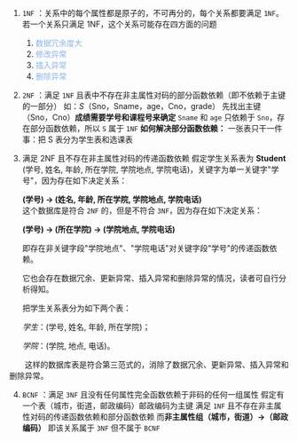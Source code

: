 1. `1NF` ：关系中的每个属性都是原子的，不可再分的，每个关系都要满足 `1NF`。
   若一个关系只满足 1NF，这个关系可能存在四方面的问题
   1. <font color="#8db3e2">数据冗余度大</font>
   2. <font color="#8db3e2">修改异常</font>
   3. <font color="#8db3e2">插入异常</font>
   4. <font color="#8db3e2">删除异常</font>

1. `2NF` ：满足 `1NF` 且表中不存在非主属性对码的部分函数依赖（即不依赖于主键的一部分）
	如：*S*（Sno，Sname，age，Cno，grade）
	先找出主键（Sno，Cno）**成绩需要学号和课程号来确定**
	`Sname` 和 `age` 只依赖于 `Sno`，存在部分函数依赖，所以 `S` 属于 `1NF`
	**如何解决部分函数依赖：**
	一张表只干一件事：把 S 表分为学生表和选课表
	
2. 满足 2NF 且不存在非主属性对码的传递函数依赖
	假定学生关系表为 **Student** (学号, 姓名, 年龄, 所在学院, 学院地点, 学院电话)，关键字为单一关键字"学号"，因为存在如下决定关系：   
	
	**(学号) → (姓名, 年龄, 所在学院, 学院地点, 学院电话)**  
	这个数据库是符合 `2NF` 的，但是不符合 `3NF`，因为存在如下决定关系：
	  
	**(学号) → (所在学院) → (学院地点, 学院电话)**  
  
	即存在非关键字段"学院地点"、"学院电话"对关键字段"学号"的传递函数依赖。  
	  
	它也会存在数据冗余、更新异常、插入异常和删除异常的情况，读者可自行分析得知。  
	  
	把学生关系表分为如下两个表：  
		  
	*学生*：(学号, 姓名, 年龄, 所在学院)；  
		  
	*学院*：(学院, 地点, 电话)。  
  
　　这样的数据库表是符合第三范式的，消除了数据冗余、更新异常、插入异常和删除异常。

4. `BCNF` ：满足 `3NF` 且没有任何属性完全函数依赖于非码的任何一组属性
	假定有一个表（城市，街道，邮政编码）邮政编码为主键
	满足 `1NF` 且不存在非主属性对码的传递函数依赖和部分函数依赖
	而**非主属性组（城市，街道）→（邮政编码）**
	即该关系属于 `3NF` 但不属于 `BCNF`